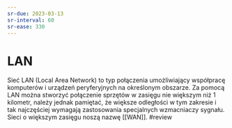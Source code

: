 ```yaml
---
sr-due: 2023-03-13
sr-interval: 60
sr-ease: 330
---
```


# LAN
Sieć LAN (Local Area Network) to typ połączenia umożliwiający współpracę komputerów i urządzeń peryferyjnych na określonym obszarze. Za pomocą LAN można stworzyć połączenie sprzętów w zasięgu nie większym niż 1 kilometr, należy jednak pamiętać, że większe odległości w tym zakresie i tak najczęściej wymagają zastosowania specjalnych wzmacniaczy sygnału. Sieci o większym zasięgu noszą nazwę [[WAN]].
#review